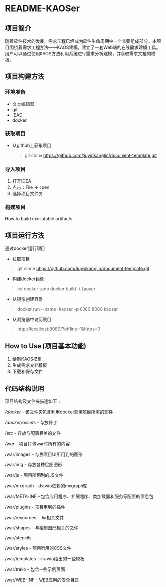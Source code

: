 ﻿# README-KAOSer

## 项目简介

随着软件技术的发展，需求工程已经成为软件生命周期中一个重要组成部分。本项目围绕着需求工程方法——KAOS建模，建立了一套Web端的在线需求建模工具。用户可以通过使用KAOS方法利用系统进行需求分析建模，并获取需求文档的模板。

## 项目构建方法

### 环境准备

 - 文本编辑器
 - git
 - IEAD
 - docker

### 获取项目

- 从github上获取项目
	> git clone https://github.com/tjuyinkanglin/document-template.git

### 导入项目

 1. 打开IDEA
 2. 点击：File -> open
 3. 选择项目文件夹

### 构建项目
How to build executable artifacts.

## 项目运行方法

通过docker运行项目

 - 拉取项目

> git clone https://github.com/tjuyinkanglin/document-template.git

 - 构建docker镜像

> cd docker
> sudo docker build -t kaoser .

 - 从镜像创建容器

> docker run --name=kaoser -p 8080:8080 kaoser

 - 从浏览器中访问项目

> http://localhost:8080/?offline=1&https=0

## How to Use (项目基本功能)

 1. 绘制KAOS模型
 2. 生成需求文档模板
 3. 下载和保存文件

## 代码结构说明

项目结构及文件夹描述如下：

*/docker* - 该文件夹包含利用docker部署项目所需的部件

*/docker/assets* - 存放补丁

*/etc* - 存放与配置相关的文件

*/war* - 项目打包war时所有的内容

/war/images - 存放项目UI所用到的图形

/war/img - 存放各种绘图图形

/war/js - 项目所用到的JS文件

/war/mxgraph - drawio依赖的mxgraph库

/war/META-INF - 包含应用程序、扩展程序、类加载器和服务等配置的信息包

/war/plugins - 项目用到的插件

/war/resources - dia相关文件

/war/shapes - 与绘制图形相关的文件

/war/stencils

/war/styles - 项目所用的CSS文件

/war/templates - drawio给出的一些模板

/war/trello - 包含一些示例页面

/war/WEB-INF - WEB应用的安全目录